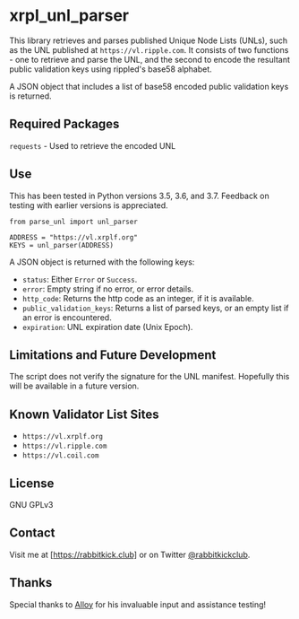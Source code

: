 # xrpl_unl_parser
This library retrieves and parses published Unique Node Lists (UNLs), such as the UNL published at `https://vl.ripple.com`. It consists of two functions - one to retrieve and parse the UNL, and the second to encode the resultant public validation keys using rippled's base58 alphabet.

A JSON object that includes a list of  base58 encoded public validation keys is returned.

## Required Packages
`requests` - Used to retrieve the encoded UNL

## Use
This has been tested in Python versions 3.5, 3.6, and 3.7. Feedback on testing with earlier versions is appreciated.
```
from parse_unl import unl_parser

ADDRESS = "https://vl.xrplf.org"
KEYS = unl_parser(ADDRESS)
```

A JSON object is returned with the following keys:
- `status`: Either `Error` or `Success`.
- `error`: Empty string if no error, or error details.
- `http_code`: Returns the http code as an integer, if it is available.
- `public_validation_keys`: Returns a list of parsed keys, or an empty list if an error is encountered.
- `expiration`: UNL expiration date (Unix Epoch).

## Limitations and Future Development
The script does not verify the signature for the UNL manifest. Hopefully this will be available in a future version.

## Known Validator List Sites
- `https://vl.xrplf.org`
- `https://vl.ripple.com`
- `https://vl.coil.com`

## License
GNU GPLv3

## Contact
Visit me at [https://rabbitkick.club] or on Twitter [@rabbitkickclub].

## Thanks
Special thanks to [Alloy] for his invaluable input and assistance testing!


[https://rabbitkick.club]:https://rabbitkick.club
[@rabbitkickclub]:https://twitter.com/rabbitkickclub
[Alloy]:https://twitter.com/alloynetworks

